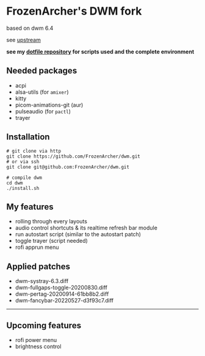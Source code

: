 # FrozenArcher's DWM fork

based on dwm 6.4

see [upstream](https://dwm.suckless.org/)

**see my [dotfile repository](https://github.com/FrozenArcher/archconfig.git) for scripts used and the complete environment**

## Needed packages

* acpi
* alsa-utils (for `amixer`)
* kitty
* picom-animations-git (aur)
* pulseaudio (for `pactl`)
* trayer

## Installation

```
# git clone via http
git clone https://github.com/FrozenArcher/dwm.git
# or via ssh
git clone git@github.com:FrozenArcher/dwm.git

# compile dwm
cd dwm
./install.sh
```

## My features

* rolling through every layouts
* audio control shortcuts & its realtime refresh bar module
* run autostart script (similar to the autostart patch)
* toggle trayer (script needed)
* rofi apprun menu

## Applied patches

* dwm-systray-6.3.diff
* dwm-fullgaps-toggle-20200830.diff
* dwm-pertag-20200914-61bb8b2.diff
* dwm-fancybar-20220527-d3f93c7.diff

***

## Upcoming features

* rofi power menu
* brightness control

